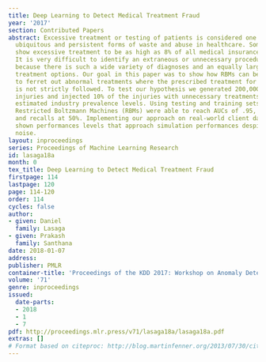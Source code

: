 ```yaml
---
title: Deep Learning to Detect Medical Treatment Fraud
year: '2017'
section: Contributed Papers
abstract: Excessive treatment or testing of patients is considered one of the most
  ubiquitous and persistent forms of waste and abuse in healthcare. Some estimates
  show excessive treatment to be as high as 8% of all medical insurance provider expenditures.
  It is very difficult to identify an extraneous or unnecessary procedure or drug
  because there is such a wide variety of diagnoses and an equally large number of
  treatment options. Our goal in this paper was to show how RBMs can be utilized effectively
  to ferret out abnormal treatments where the prescribed treatment for a given diagnosis
  is not strictly followed. To test our hypothesis we generated 200,000 different
  injuries and injected 10% of the injuries with unnecessary treatments to reflect
  estimated industry prevalence levels. Using testing and training sets we found that
  Restricted Boltzmann Machines (RBMs) were able to reach AUCs of .95, lifts at 9.5
  and recalls at 50%. Implementing our approach on real-world client datasets have
  shown performances levels that approach simulation performances despite additional
  noise.
layout: inproceedings
series: Proceedings of Machine Learning Research
id: lasaga18a
month: 0
tex_title: Deep Learning to Detect Medical Treatment Fraud
firstpage: 114
lastpage: 120
page: 114-120
order: 114
cycles: false
author:
- given: Daniel
  family: Lasaga
- given: Prakash
  family: Santhana
date: 2018-01-07
address: 
publisher: PMLR
container-title: 'Proceedings of the KDD 2017: Workshop on Anomaly Detection in Finance'
volume: '71'
genre: inproceedings
issued:
  date-parts:
  - 2018
  - 1
  - 7
pdf: http://proceedings.mlr.press/v71/lasaga18a/lasaga18a.pdf
extras: []
# Format based on citeproc: http://blog.martinfenner.org/2013/07/30/citeproc-yaml-for-bibliographies/
---
```

